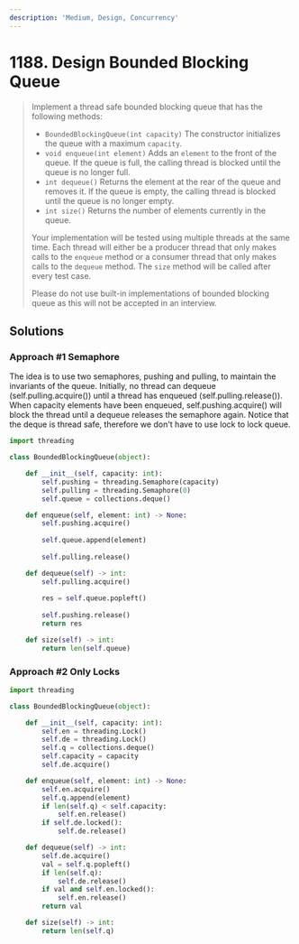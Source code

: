 ```yaml
---
description: 'Medium, Design, Concurrency'
---
```


# 1188. Design Bounded Blocking Queue

> Implement a thread safe bounded blocking queue that has the following methods:
>
> * `BoundedBlockingQueue(int capacity)` The constructor initializes the queue with a maximum `capacity`.
> * `void enqueue(int element)` Adds an `element` to the front of the queue. If the queue is full, the calling thread is blocked until the queue is no longer full.
> * `int dequeue()` Returns the element at the rear of the queue and removes it. If the queue is empty, the calling thread is blocked until the queue is no longer empty.
> * `int size()` Returns the number of elements currently in the queue.
>
> Your implementation will be tested using multiple threads at the same time. Each thread will either be a producer thread that only makes calls to the `enqueue` method or a consumer thread that only makes calls to the `dequeue` method. The `size` method will be called after every test case.
>
> Please do not use built-in implementations of bounded blocking queue as this will not be accepted in an interview.

## Solutions

### Approach \#1 Semaphore

The idea is to use two semaphores, pushing and pulling, to maintain the invariants of the queue. Initially, no thread can dequeue \(self.pulling.acquire\(\)\) until a thread has enqueued \(self.pulling.release\(\)\). When capacity elements have been enqueued, self.pushing.acquire\(\) will block the thread until a dequeue releases the semaphore again. Notice that the deque is thread safe, therefore we don't have to use lock to lock queue.

```python
import threading

class BoundedBlockingQueue(object):

    def __init__(self, capacity: int):
        self.pushing = threading.Semaphore(capacity)
        self.pulling = threading.Semaphore(0)
        self.queue = collections.deque()

    def enqueue(self, element: int) -> None:
        self.pushing.acquire()
        
        self.queue.append(element)
        
        self.pulling.release()

    def dequeue(self) -> int:
        self.pulling.acquire()
        
        res = self.queue.popleft()
        
        self.pushing.release()
        return res

    def size(self) -> int:
        return len(self.queue)
```

### Approach \#2 Only Locks

```python
import threading

class BoundedBlockingQueue(object):

    def __init__(self, capacity: int):
        self.en = threading.Lock()
        self.de = threading.Lock()
        self.q = collections.deque()
        self.capacity = capacity
        self.de.acquire()

    def enqueue(self, element: int) -> None:
        self.en.acquire()
        self.q.append(element)
        if len(self.q) < self.capacity:
            self.en.release()
        if self.de.locked():
            self.de.release()

    def dequeue(self) -> int:
        self.de.acquire()
        val = self.q.popleft()
        if len(self.q):
            self.de.release()
        if val and self.en.locked():
            self.en.release()
        return val

    def size(self) -> int:
        return len(self.q)
```



